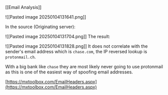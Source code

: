[[Email Analysis]]

![[Pasted image 20250104131641.png]]

In the source (Originating server):

![[Pasted image 20250104131704.png]]
The result:

![[Pasted image 20250104131828.png]]
It does not correlate with the sender's email address which is `chase.com`, the IP reversed lookup is `protonmail.ch`.

With a big bank like `chase` they are most likely never going to use protonmail as this is one of the easiest way of spoofing email addresses.

[https://mxtoolbox.com/EmailHeaders.aspx](https://mxtoolbox.com/EmailHeaders.aspx)
